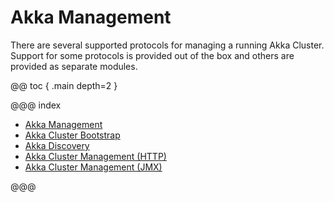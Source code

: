 # Akka Management

There are several supported protocols for managing a running Akka Cluster. 
Support for some protocols is provided out of the box and others are provided as separate modules.

@@ toc { .main depth=2 }

@@@ index

  - [Akka Management](akka-management.md)
  - [Akka Cluster Bootstrap](bootstrap.md)
  - [Akka Discovery](discovery.md)
  - [Akka Cluster Management (HTTP)](cluster-http-management.md)
  - [Akka Cluster Management (JMX)](cluster-jmx-management.md)

@@@
